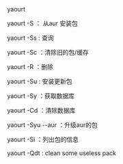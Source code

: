 yaourt

yaourt  -S ： 从aur 安装包

yaourt -Ss :  查询

yaourt  -Sc ：清除旧的包/缓存

yaourt  -R ：删除

yaourt  -Su : 安装更新包

yaourt  -Sy ：获取数据库

yaourt  -Cd ：清除数据库

yaourt  -Syu --aur ：升级aur的包

yaourt  -Si ：列出包的信息

yaourt -Qdt : clean some useless pack

